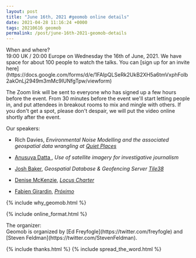 ```yaml
--- 
layout: post
title: "June 16th, 2021 #geomob online details"
date: 2021-04-28 11:16:24 +0000
tags: 20210616 geomob
permalink: /post/june-16th-2021-geomob-details
---
```


<div class="heading">When and where?</div>
19:00 UK / 20:00 Europe on Wednesday the 16th of June, 2021.
We have space for about 100 people to watch
the talks. You can [sign up for an invite here](https://docs.google.com/forms/d/e/1FAIpQLSeRk2UkB2XH5a6tmVxphFolb2akOnLj2949m3mMc9IUNfgTpw/viewform)


The Zoom link will be sent to everyone who has signed up a few hours before
the event. From 30 minutes before the event we'll start letting people in, and
put attendees in breakout rooms to mix and mingle with others. If you don't
get a spot, please don't despair, we will put the video online shortly
after the event.

<div class="heading">Our speakers:</div>

* Rich Davies, _Environmental Noise Modelling and the associated geospatial data wrangling at [Quiet Places](https://www.quietplacesuk.com)_

* [Anusuya Datta ](https://www.linkedin.com/in/anusuya-datta-a16b52a/), _Use of satellite imagery for investigative journalism_

* [Josh Baker](https://twitter.com/tidwall), _Geospatial Database &
Geofencing Server [Tile38](https://tile38.com/)_ 

* [Denise McKenzie](https://twitter.com/SpatialRed), _[Locus Charter](https://ethicalgeo.org/locus-charter/)_

* [Fabien Girardin](https://twitter.com/fabiengirardin), _[Próximo](https://www.proximo.world)_

{% include why_geomob.html %}

{% include online_format.html %}
<div class="heading">The organizer:</div>
Geomob is organized by [Ed Freyfogle](https://twitter.com/freyfogle) and
[Steven Feldman](https://twitter.com/StevenFeldman).

{% include thanks.html %}
{% include spread_the_word.html %}
